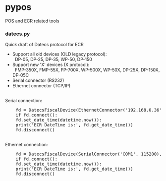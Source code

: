 # pypos
POS and ECR related tools

<h3>datecs.py</h3>
 Quick draft of Datecs protocol for ECR
 <ul>
    <li>Support all old devices (OLD legacy protocol):<br>
        &nbsp; DP-05, DP-25, DP-35, WP-50, DP-150 
    </li>    
    <li>Support new 'X' devices (X protocol):<br>
         &nbsp; FMP-350X, FMP-55X, FP-700X, WP-500X, WP-50X, DP-25X, DP-150X, DP-05C
    </li>        
    <li>Serial connector (RS232)</li>        
    <li>Ethernet connector (TCP/IP)</li>
 </ul>
 <br> 
 Serial connection:
 <pre>
    fd = DatecsFiscalDevice(EthernetConnector('192.168.0.36', 4999), DatecsProtocol.X)
    if fd.connect():
    fd.set_date_time(datetime.now()):
    print('ECR DateTime is:', fd.get_date_time())
    fd.disconnect()
</pre>
 <br> 
 Ethernet connection:
 <pre>
    fd = DatecsFiscalDevice(SerialConnector('COM1', 115200), DatecsProtocol.OLD)
    if fd.connect():
    fd.set_date_time(datetime.now()):
    print('ECR DateTime is:', fd.get_date_time())
    fd.disconnect()
 </pre>